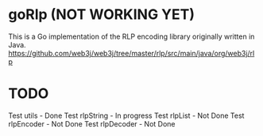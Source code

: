 # goRlp (NOT WORKING YET)
This is a Go implementation of the RLP encoding library originally written in Java. https://github.com/web3j/web3j/tree/master/rlp/src/main/java/org/web3j/rlp


# TODO
Test utils - Done
Test rlpString - In progress
Test rlpList - Not Done
Test rlpEncoder - Not Done
Test rlpDecoder - Not Done
